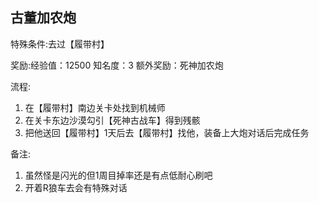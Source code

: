 ## 古董加农炮
特殊条件:去过【履带村】

奖励:经验值：12500 知名度：3 额外奖励：死神加农炮

流程:

1. 在【履带村】南边关卡处找到机械师
2. 在关卡东边沙漠勾引【死神古战车】得到残骸
3. 把他送回【履带村】1天后去【履带村】找他，装备上大炮对话后完成任务


备注:

1. 虽然怪是闪光的但1周目掉率还是有点低耐心刷吧
2. 开着R狼车去会有特殊对话
